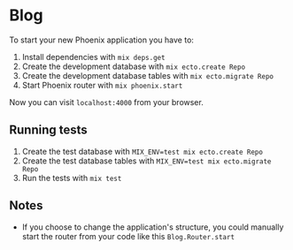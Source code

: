 # Blog

To start your new Phoenix application you have to:

1. Install dependencies with `mix deps.get`
2. Create the development database with `mix ecto.create Repo`
3. Create the development database tables with `mix ecto.migrate Repo`
4. Start Phoenix router with `mix phoenix.start`

Now you can visit `localhost:4000` from your browser.

## Running tests

1. Create the test database with `MIX_ENV=test mix ecto.create Repo`
2. Create the test database tables with `MIX_ENV=test mix ecto.migrate Repo`
3. Run the tests with `mix test`

## Notes

* If you choose to change the application's structure, you could manually start the router from your code like this `Blog.Router.start`
